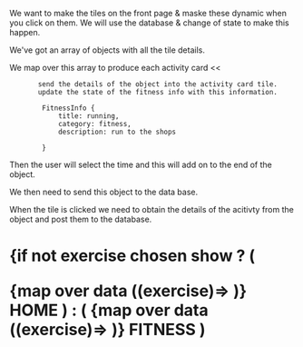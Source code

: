 We want to make the tiles on the front page & maske these dynamic when you click on them.
We will use the database & change of state to make this happen.

> >

We've got an array of objects with all the tile details.

We map over this array to produce each activity card <<

           send the details of the object into the activity card tile.
           update the state of the fitness info with this information.

            FitnessInfo {
                title: running,
                category: fitness,
                description: run to the shops

            }

Then the user will select the time and this will add on to the end of the object.

We then need to send this object to the data base.

When the tile is clicked we need to obtain the details of the acitivty from the object and post them to the database.

<div>
<NavBar>
<h1>

{if not exercise chosen show ? (

 <Grid> 
    {map over data ((exercise)=> <Activity/>)}
    </Grid>
    <Link> HOME </Link>
 ) : (
     <Grid> 
    {map over data ((exercise)=> <TIMES/>)}
    </Grid>
    <Link> FITNESS </Link>
 )
<div>
